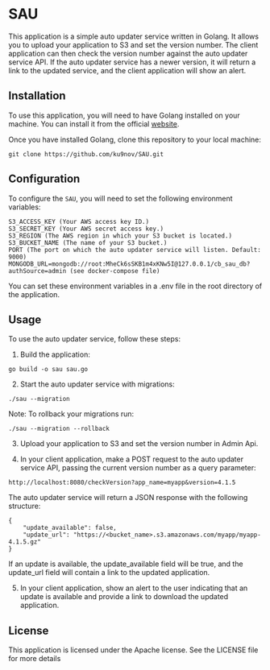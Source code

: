 # SAU

This application is a simple auto updater service written in Golang. It allows you to upload your application to S3 and set the version number. The client application can then check the version number against the auto updater service API. If the auto updater service has a newer version, it will return a link to the updated service, and the client application will show an alert.

## Installation

To use this application, you will need to have Golang installed on your machine. You can install it from the official [website](https://golang.org/doc/install).

Once you have installed Golang, clone this repository to your local machine:

```
git clone https://github.com/ku9nov/SAU.git
```

## Configuration
To configure the `SAU`, you will need to set the following environment variables:
```
S3_ACCESS_KEY (Your AWS access key ID.)
S3_SECRET_KEY (Your AWS secret access key.)
S3_REGION (The AWS region in which your S3 bucket is located.)
S3_BUCKET_NAME (The name of your S3 bucket.)
PORT (The port on which the auto updater service will listen. Default: 9000)
MONGODB_URL=mongodb://root:MheCk6sSKB1m4xKNw5I@127.0.0.1/cb_sau_db?authSource=admin (see docker-compose file)
```

You can set these environment variables in a .env file in the root directory of the application. 

## Usage
To use the auto updater service, follow these steps:
1. Build the application:
```
go build -o sau sau.go
```

2. Start the auto updater service with migrations:
```
./sau --migration
```
Note: To rollback your migrations run:
```
./sau --migration --rollback
```

3. Upload your application to S3 and set the version number in Admin Api.

4. In your client application, make a POST request to the auto updater service API, passing the current version number as a query parameter:
```
http://localhost:8080/checkVersion?app_name=myapp&version=4.1.5
```

The auto updater service will return a JSON response with the following structure:

```
{
    "update_available": false,
    "update_url": "https://<bucket_name>.s3.amazonaws.com/myapp/myapp-4.1.5.gz"
}
```

If an update is available, the update_available field will be true, and the update_url field will contain a link to the updated application.

5. In your client application, show an alert to the user indicating that an update is available and provide a link to download the updated application.

## License
This application is licensed under the Apache license. See the LICENSE file for more details